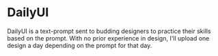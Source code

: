 # DailyUI 


DailyUI is a text-prompt sent to budding designers to practice their skills based on the prompt. With no prior experience in design, I'll upload one design a day depending on the prompt for that day. 

